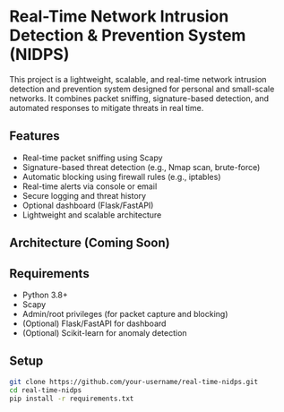 # Real-Time Network Intrusion Detection & Prevention System (NIDPS)

This project is a lightweight, scalable, and real-time network intrusion detection and prevention system designed for personal and small-scale networks. It combines packet sniffing, signature-based detection, and automated responses to mitigate threats in real time.

## Features

- Real-time packet sniffing using Scapy
- Signature-based threat detection (e.g., Nmap scan, brute-force)
- Automatic blocking using firewall rules (e.g., iptables)
- Real-time alerts via console or email
- Secure logging and threat history
- Optional dashboard (Flask/FastAPI)
- Lightweight and scalable architecture

## Architecture (Coming Soon)

## Requirements

- Python 3.8+
- Scapy
- Admin/root privileges (for packet capture and blocking)
- (Optional) Flask/FastAPI for dashboard
- (Optional) Scikit-learn for anomaly detection

## Setup

```bash
git clone https://github.com/your-username/real-time-nidps.git
cd real-time-nidps
pip install -r requirements.txt
